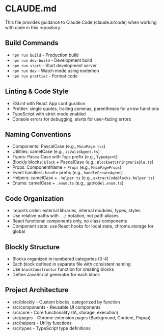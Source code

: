 # CLAUDE.md

This file provides guidance to Claude Code (claude.ai/code) when working with code in this repository.

## Build Commands
- `npm run build` - Production build
- `npm run dev-build` - Development build
- `npm run start` - Start development server
- `npm run dev` - Watch mode using nodemon
- `npm run prettier` - Format code

## Linting & Code Style
- ESLint with React App configuration
- Prettier: single quotes, trailing commas, parentheses for arrow functions
- TypeScript with strict mode enabled
- Console errors for debugging, alerts for user-facing errors

## Naming Conventions
- Components: PascalCase (e.g., `MainPage.tsx`)
- Utilities: camelCase (e.g., `isValidAgent.ts`)
- Types: PascalCase with `Type` prefix (e.g., `TypeAgent`)
- Blockly blocks: `Block` + PascalCase (e.g., `BlockGetStringVariable.ts`)
- Props: ComponentName + `Props` (e.g., `MainPageProps`)
- Event handlers: `handle` prefix (e.g., `handleCreateAgent`)
- Helpers: camelCase + `.helper.ts` (e.g., `extractCodeBlocks.helper.ts`)
- Enums: camelCase + `.enum.ts` (e.g., `gptModel.enum.ts`)

## Code Organization
- Imports order: external libraries, internal modules, types, styles
- Use relative paths with `../` notation, not path aliases
- React functional components only, no class components
- Component state: use React hooks for local state, chrome.storage for global

## Blockly Structure
- Blocks organized in numbered categories (0-4)
- Each block defined in separate file with consistent naming
- Use `blockConstructor` function for creating blocks
- Define JavaScript generator for each block

## Project Architecture
- src/blockly - Custom blocks, categorized by function
- src/components - Reusable UI components
- src/core - Core functionality (IA, storage, execution)
- src/pages - Chrome extension pages (Background, Content, Popup)
- src/helpers - Utility functions
- src/types - TypeScript type definitions